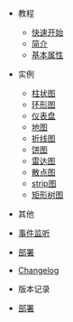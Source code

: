 <!-- 侧边栏 -->

- 教程
  - [快速开始](base-quickstart.md)
  - [简介]()
  - [基本属性]()

- 实例
  - [柱状图](chart-bar.md)
  - [环形图](chart-donut.md)
  - [仪表盘](chart-gause.md)
  - [地图](chart-geo.md)
  - [折线图](chart-line.md)
  - [饼图](chart-pie.md)
  - [雷达图](chart-radar.md)
  - [散点图](chart-scatter.md)
  - [strip图](chart-strip.md)
  - [矩形树图](chart-treemap.md)



- 其他
 - [事件监听]()
 - [部署]()
 - [Changelog]()

- 版本记录
 - [部署]()
